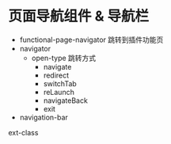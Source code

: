 # 页面导航组件 & 导航栏

+ functional-page-navigator  跳转到插件功能页
+ navigator
  - open-type 跳转方式
    - navigate
    - redirect
    - switchTab
    - reLaunch
    - navigateBack
    - exit
+ navigation-bar

ext-class
